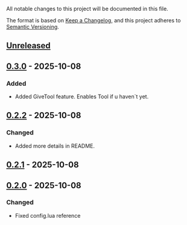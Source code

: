 All notable changes to this project will be documented in this file.

The format is based on [Keep a Changelog](https://keepachangelog.com/en/1.1.0/),
and this project adheres to [Semantic Versioning](https://semver.org/spec/v2.0.0.html).

## [Unreleased]

## [0.3.0] - 2025-10-08

### Added

- Added GiveTool feature. Enables Tool if u haven\`t yet.

## [0.2.2] - 2025-10-08

### Changed

- Added more details in README.

## [0.2.1] - 2025-10-08

## [0.2.0] - 2025-10-08

### Changed

- Fixed config.lua reference

[unreleased]: https://github.com/lucashort7/SkipHarvestMinigames/compare/0.3.0...HEAD
[0.3.0]: https://github.com/lucashort7/SkipHarvestMinigames/compare/0.2.2...0.3.0
[0.2.2]: https://github.com/lucashort7/SkipHarvestMinigames/compare/0.2.1...0.2.2
[0.2.1]: https://github.com/lucashort7/SkipHarvestMinigames/compare/0.2.0...0.2.1
[0.2.0]: https://github.com/lucashort7/SkipHarvestMinigames/compare/0.1.0...0.2.0
